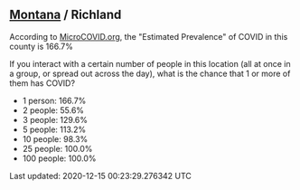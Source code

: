 
## [Montana](/united-states/montana) / Richland

According to [MicroCOVID.org](http://microcovid.org),
the "Estimated Prevalence" of COVID in this county is 166.7%

If you interact with a certain number of people in this location
(all at once in a group, or spread out across the day), what is the chance that
1 or more of them has COVID?

- 1 person: 166.7%
- 2 people: 55.6%
- 3 people: 129.6%
- 5 people: 113.2%
- 10 people: 98.3%
- 25 people: 100.0%
- 100 people: 100.0%

Last updated: 2020-12-15 00:23:29.276342 UTC

